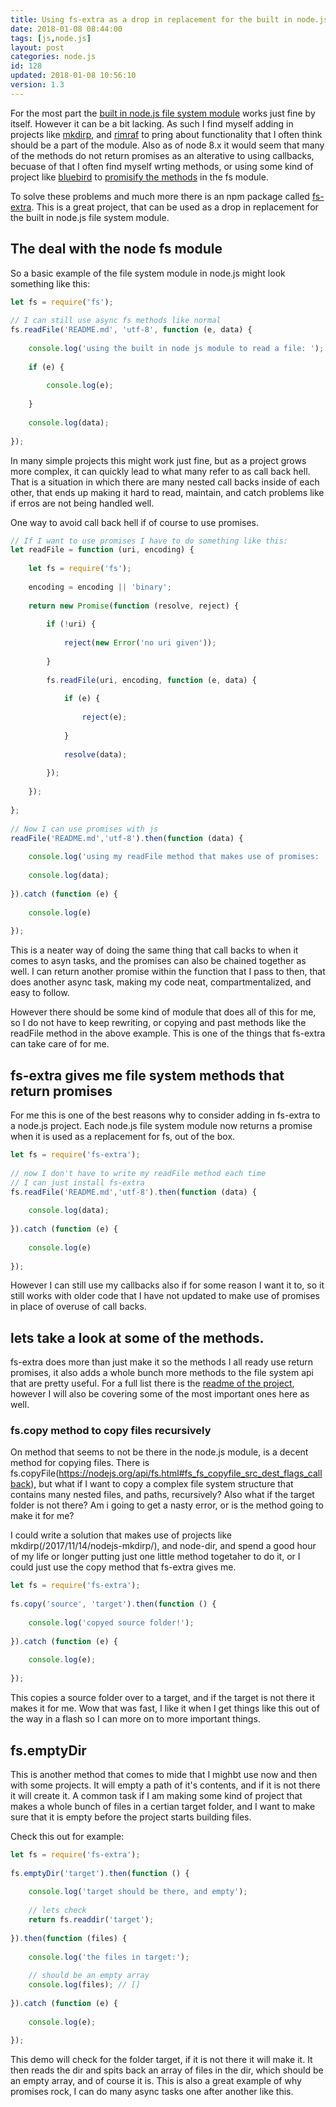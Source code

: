 ```yaml
---
title: Using fs-extra as a drop in replacement for the built in node.js file system module
date: 2018-01-08 08:44:00
tags: [js,node.js]
layout: post
categories: node.js
id: 128
updated: 2018-01-08 10:56:10
version: 1.3
---
```


For the most part the [built in node.js file system module](https://nodejs.org/api/fs.html) works just fine by itself. However it can be a bit lacking. As such I find myself adding in projects like [mkdirp](/2017/11/14/nodejs-mkdirp/), and [rimraf](/2017/05/14/nodejs-rimraf/) to pring about functionality that I often think should be a part of the module. Also as of node 8.x it would seem that many of the methods do not return promises as an alterative to using callbacks, becuase of that I often find myself wrting methods, or using some kind of project like [bluebird](/2017/12/02/nodejs-bluebird/) to [promisify the methods](http://bluebirdjs.com/docs/api/promise.promisify.html) in the fs module.

<!-- more -->


To solve these problems and much more there is an npm package called [fs-extra](https://www.npmjs.com/package/fs-extra). This is a great project, that can be used as a drop in replacement for the built in node.js file system module.


## The deal with the node fs module

So a basic example of the file system module in node.js might look something like this:

```js
let fs = require('fs');
 
// I can still use async fs methods like normal
fs.readFile('README.md', 'utf-8', function (e, data) {
 
    console.log('using the built in node js module to read a file: ');
 
    if (e) {
 
        console.log(e);
 
    }
 
    console.log(data);
 
});
```

In many simple projects this might work just fine, but as a project grows more complex, it can quickly lead to what many refer to as call back hell. That is a situation in which there are many nested call backs inside of each other, that ends up making it hard to read, maintain, and catch problems like if erros are not being handled well.

One way to avoid call back hell if of course to use promises.

```js
// If I want to use promises I have to do something like this:
let readFile = function (uri, encoding) {
 
    let fs = require('fs');
 
    encoding = encoding || 'binary';
 
    return new Promise(function (resolve, reject) {
 
        if (!uri) {
 
            reject(new Error('no uri given'));
 
        }
 
        fs.readFile(uri, encoding, function (e, data) {
 
            if (e) {
 
                reject(e);
 
            }
 
            resolve(data);
 
        });
 
    });
 
};
 
// Now I can use promises with js
readFile('README.md','utf-8').then(function (data) {
 
    console.log('using my readFile method that makes use of promises: ');
 
    console.log(data);
 
}).catch (function (e) {
 
    console.log(e)
 
});
```

This is a neater way of doing the same thing that call backs to when it comes to asyn tasks, and the promises can also be chained together as well. I can return another promise within the function that I pass to then, that does another async task, making my code neat, compartmentalized, and easy to follow.

However there should be some kind of module that does all of this for me, so I do not have to keep rewriting, or copying and past methods like the readFile method in the above example. This is one of the things that fs-extra can take care of for me.

## fs-extra gives me file system methods that return promises

For me this is one of the best reasons why to consider adding in fs-extra to a node.js project. Each node.js file system module now returns a promise when it is used as a replacement for fs, out of the box.

```js
let fs = require('fs-extra');
 
// now I don't have to write my readFile method each time
// I can just install fs-extra
fs.readFile('README.md','utf-8').then(function (data) {
 
    console.log(data);
 
}).catch (function (e) {
 
    console.log(e)
 
});
```

However I can still use my callbacks also if for some reason I want it to, so it still works with older code that I have not updated to make use of promises in place of overuse of call backs.

## lets take a look at some of the methods.

fs-extra does more than just make it so the methods I all ready use return promises, it also adds a whole bunch more methods to the file system api that are pretty useful. For a full list there is the [readme of the project](https://github.com/jprichardson/node-fs-extra/blob/master/README.md#methods), however I will also be covering some of the most important ones here as well.

### fs.copy method to copy files recursively

On method that seems to not be there in the node.js module, is a decent method for copying files. There is fs.copyFile(https://nodejs.org/api/fs.html#fs_fs_copyfile_src_dest_flags_callback), but what if I want to copy a complex file system structure that contains many nested files, and paths, recursively? Also what if the target folder is not there? Am i going to get a nasty error, or is the method going to make it for me?

I could write a solution that makes use of projects like mkdirp(/2017/11/14/nodejs-mkdirp/), and node-dir, and spend a good hour of my life or longer putting just one little method togetaher to do it, or I could just use the copy method that fs-extra gives me.

```js
let fs = require('fs-extra');
 
fs.copy('source', 'target').then(function () {
 
    console.log('copyed source folder!');
 
}).catch (function (e) {
 
    console.log(e);
 
});
```

This copies a source folder over to a target, and if the target is not there it makes it for me. Wow that was fast, I like it when I get things like this out of the way in a flash so I can more on to more important things.

## fs.emptyDir

This is another method that comes to mide that I mighbt use now and then with some projects. It will empty a path of it's contents, and if it is not there it will create it. A common task if I am making some kind of project that makes a whole bunch of files in a certian target folder, and I want to make sure that it is empty before the project starts building files.

Check this out for example:

```js
let fs = require('fs-extra');
 
fs.emptyDir('target').then(function () {
 
    console.log('target should be there, and empty');
 
    // lets check
    return fs.readdir('target');
 
}).then(function (files) {
 
    console.log('the files in target:');
 
    // should be an empty array
    console.log(files); // []
 
}).catch (function (e) {
 
    console.log(e);
 
});
```

This demo will check for the folder target, if it is not there it will make it. It then reads the dir and spits back an array of files in the dir, which should be an empty array, and of course it is. This is also a great example of why promises rock, I can do many async tasks one after another like this.